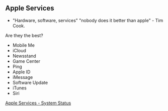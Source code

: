 ## Apple Services ##

* "Hardware, software, services" "nobody does it better than apple" - Tim Cook.

Are they the best?

* Mobile Me
* iCloud
* Newsstand
* Game Center
* Ping
* Apple ID
* iMessage
* Software Update
* iTunes
* Siri





[Apple Services - System Status](https://www.apple.com/support/systemstatus/)
